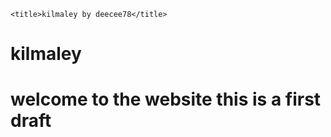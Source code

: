 <!DOCTYPE html>
<html>
  <head>
  
    <title>kilmaley by deecee78</title>
  </head>

  <body>
  <h1> kilmaley <h1>
  
  <p1> welcome to the website <p1>
  <p5>this is a first draft<p5>
  
  
  </body>
</html>
